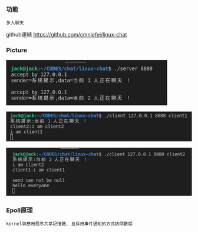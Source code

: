 ### 功能

```
多人聊天
```

github連結 https://github.com/cmniefei/linux-chat

### Picture

![picture](https://github.com/WWW-Jack/sp109b/blob/main/final/picture/epoll1.png)

![picture](https://github.com/WWW-Jack/sp109b/blob/main/final/picture/epoll2.png)

![picture](https://github.com/WWW-Jack/sp109b/blob/main/final/picture/epoll3.png)

### Epoll原理

```
kernel與應用程序共享記憶體, 且採用事件通知的方式訪問數據
```